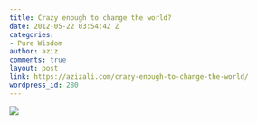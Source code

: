 ```yaml
---
title: Crazy enough to change the world?
date: 2012-05-22 03:54:42 Z
categories:
- Pure Wisdom
author: aziz
comments: true
layout: post
link: https://azizali.com/crazy-enough-to-change-the-world/
wordpress_id: 280
---
```


[![](https://azizali.com/wp-content/uploads/2012/05/change-the-world.jpg)](https://azizali.com/wp-content/uploads/2012/05/change-the-world.jpg)
